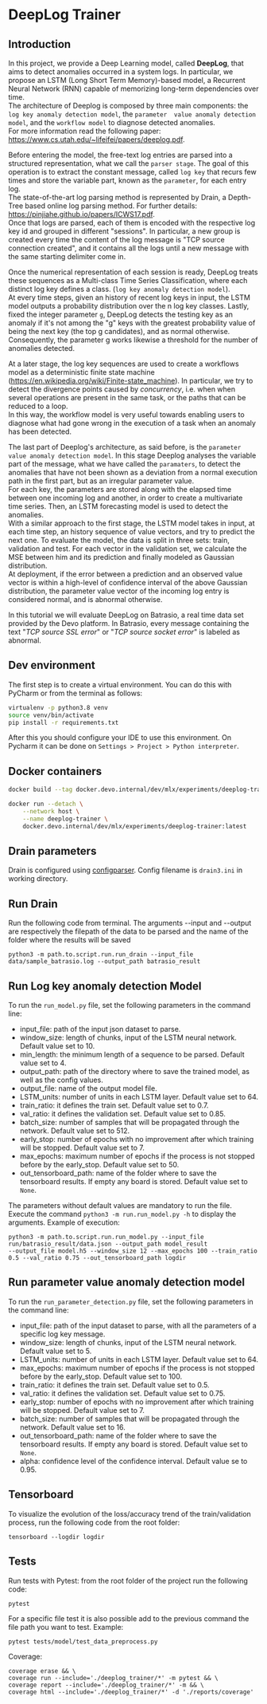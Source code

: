 # DeepLog Trainer

## Introduction

In this project, we provide a Deep Learning model, called **DeepLog**, that aims to detect anomalies occurred in a 
system logs. In particular, we propose an LSTM (Long Short Term Memory)-based model, a Recurrent Neural Network (RNN) 
capable of memorizing long-term dependencies over time.\
The architecture of Deeplog is composed by three main components: the `log key anomaly detection model`, the `parameter 
value anomaly detection model`, and the `workflow model` to diagnose detected anomalies.   
For more information read the following paper: https://www.cs.utah.edu/~lifeifei/papers/deeplog.pdf.

Before entering the model, the free-text log entries are parsed into a structured representation, what we call the 
`parser stage`. The goal of this operation is to extract the constant message, called `log key` that recurs few times 
and store the variable part, known as the `parameter`, for each entry log. \
The state-of-the-art log parsing method is represented by Drain, a Depth-Tree based online log parsing method. 
For further details: https://pinjiahe.github.io/papers/ICWS17.pdf. \
Once that logs are parsed, each of them is encoded with the respective log key id and grouped in different "sessions". 
In particular, a new group is created every time the content of the log message is "TCP source connection created", 
and it contains all the logs until a new message with the same starting delimiter come in. 

Once the numerical representation of each session is ready, DeepLog treats these sequences as a Multi-class Time Series
Classification,  where each distinct log key defines a class. (`log key anomaly detection model`).\
At every time steps, given an  history of recent log keys in input, the LSTM model outputs a probability distribution 
over the n log key classes. Lastly, fixed the integer parameter `g`, DeepLog detects the testing key as an anomaly if 
it's not among the "g" keys with the greatest probability value of being the next key (the top g candidates), and as
normal otherwise. Consequently, the parameter g works likewise a threshold for the number of anomalies detected.

At a later stage, the log key sequences are used to create a workflows model as a deterministic finite state machine 
(https://en.wikipedia.org/wiki/Finite-state_machine). In particular, we try to detect the divergence points caused by 
*concurrency*, i.e. when when several operations are present in the same task, or the paths that can be reduced to a 
loop.\
In this way, the workflow model is very useful towards enabling users to diagnose what had gone wrong in the execution 
of a task when an anomaly has been detected.

The last part of Deeplog's architecture, as said before, is the `parameter value anomaly detection model`. In this stage 
Deeplog analyses the variable part of the message, what we have called the `paramaters`, to detect the anomalies that 
have not been shown as a deviation from a normal execution path in the first part, but as an irregular parameter value.\
For each key, the parameters are stored along with the elapsed time between one incoming log and another, in order to 
create a multivariate time series. Then, an LSTM forecasting model is used to detect the anomalies. \
With a similar approach to the first stage, the LSTM model takes in input, at each time step, an history sequence of 
value vectors, and try to predict the next one. To evaluate the model, the data is split in three sets: train, 
validation and test. For each vector in the validation set, we calculate the MSE between him and its prediction 
and finally modeled as Gaussian distribution. \
At deployment, if the error between a prediction and an observed value vector is within a high-level of confidence 
interval of the above Gaussian distribution, the parameter value vector of the incoming log entry is considered normal,
and is abnormal otherwise. 

In this tutorial we will evaluate DeepLog on Batrasio, a real time data set provided by the Devo platform. 
In Batrasio, every message containing the text "*TCP source SSL error*" or "*TCP source socket error*" is labeled as 
abnormal.

## Dev environment

The first step is to create a virtual environment. You can do this with PyCharm or from the terminal as follows:

```sh
virtualenv -p python3.8 venv
source venv/bin/activate
pip install -r requirements.txt
```

After this you should configure your IDE to use this environment.
On Pycharm it can be done on `Settings > Project > Python interpreter`.

## Docker containers

```sh
docker build --tag docker.devo.internal/dev/mlx/experiments/deeplog-trainer:latest .
```

```sh
docker run --detach \
    --network host \
    --name deeplog-trainer \
    docker.devo.internal/dev/mlx/experiments/deeplog-trainer:latest
```
## Drain parameters

Drain is configured using [configparser](https://docs.python.org/3.4/library/configparser.html).
Config filename is `drain3.ini` in working directory.

## Run Drain

Run the following code from terminal. The arguments --input and --output are respectively the filepath of the data to 
be parsed and the name of the folder where the results will be saved 
```
python3 -m path.to.script.run.run_drain --input_file data/sample_batrasio.log --output_path batrasio_result
```

## Run Log key anomaly detection Model

To run the `run_model.py` file, set the following parameters in the command line:
+ input_file: path of the input json dataset to parse.
+ window_size: length of chunks, input of the LSTM neural network. Default value set to 10.
+ min_length: the minimum length of a sequence to be parsed. Default value set to 4.
+ output_path: path of the directory where to save the trained model, as well as the config values.
+ output_file: name of the output model file.
+ LSTM_units: number of units in each LSTM layer. Default value set to 64.
+ train_ratio: it defines the train set. Default value set to 0.7.
+ val_ratio: it defines the validation set. Default value set to 0.85.
+ batch_size: number of samples that will be propagated through the network. Default value set to 512.
+ early_stop: number of epochs with no improvement after which training will be stopped. Default value set to 7.
+ max_epochs: maximum number of epochs if the process is not stopped before by the early_stop. Default value set to 50.
+ out_tensorboard_path: name of the folder where to save the tensorboard results. If empty any board is stored. 
  Default value set to `None`.

The parameters without default values are mandatory to run the file.  
Execute the command `python3 -m run.run_model.py -h` to display the arguments.
Example of execution:
```
python3 -m path.to.script.run.run_model.py --input_file run/batrasio_result/data.json --output_path model_result  
--output_file model.h5 --window_size 12 --max_epochs 100 --train_ratio 0.5 --val_ratio 0.75 --out_tensorboard_path logdir
```

## Run parameter value anomaly detection model
To run the `run_parameter_detection.py` file, set the following parameters in the command line:
+ input_file: path of the input dataset to parse, with all the parameters of a specific log key message.
+ window_size: length of chunks, input of the LSTM neural network. Default value set to 5.
+ LSTM_units: number of units in each LSTM layer. Default value set to 64.
+ max_epochs: maximum number of epochs if the process is not stopped before by the early_stop. Default value set to 100.
+ train_ratio: it defines the train set. Default value set to 0.5.
+ val_ratio: it defines the validation set. Default value set to 0.75.
+ early_stop: number of epochs with no improvement after which training will be stopped. Default value set to 7.
+ batch_size: number of samples that will be propagated through the network. Default value set to 16.
+ out_tensorboard_path: name of the folder where to save the tensorboard results. If empty any board is stored. 
  Default value set to `None`.
+ alpha: confidence level of the confidence interval. Default value se to 0.95.

## Tensorboard
To visualize the evolution of the loss/accuracy trend of the train/validation process, run the following code from the 
root folder:
```
tensorboard --logdir logdir
```
## Tests
Run tests with Pytest: from the root folder of the project run the following code:
```
pytest 
```
For a specific file test it is also possible add to the previous command the file path you want to test. Example:
```
pytest tests/model/test_data_preprocess.py
```
Coverage:
```
coverage erase && \
coverage run --include='./deeplog_trainer/*' -m pytest && \
coverage report --include='./deeplog_trainer/*' -m && \
coverage html --include='./deeplog_trainer/*' -d './reports/coverage'

```
